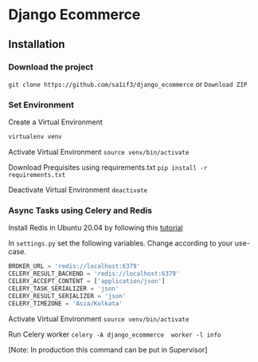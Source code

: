 # Django Ecommerce

## Installation
### Download the project
`git clone https://github.com/sa1if3/django_ecommerce` or `Download ZIP`

### Set Environment 
Create a Virtual Environment
```bash
virtualenv venv
```

Activate Virtual Environment
`source venv/bin/activate`

Download Prequisites using requirements.txt
`pip install -r requirements.txt`

Deactivate Virtual Environment
`deactivate`

### Async Tasks using Celery and Redis
Install Redis in Ubuntu 20.04 by following this [tutorial](https://www.digitalocean.com/community/tutorials/how-to-install-and-secure-redis-on-ubuntu-18-04)

In `settings.py` set the following variables. Change according to your use-case.

```python
BROKER_URL = 'redis://localhost:6379'
CELERY_RESULT_BACKEND = 'redis://localhost:6379'
CELERY_ACCEPT_CONTENT = ['application/json']
CELERY_TASK_SERIALIZER = 'json'
CELERY_RESULT_SERIALIZER = 'json'
CELERY_TIMEZONE = 'Asia/Kolkata'
```

Activate Virtual Environment
`source venv/bin/activate`

Run Celery worker
`celery -A django_ecommerce  worker -l info`

[Note: In production this command can be put in Supervisor]